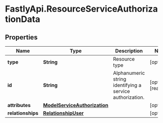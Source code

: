 # FastlyApi.ResourceServiceAuthorizationData

## Properties

Name | Type | Description | Notes
------------ | ------------- | ------------- | -------------
**type** | **String** | Resource type | [optional] 
**id** | **String** | Alphanumeric string identifying a service authorization. | [optional] [readonly] 
**attributes** | [**ModelServiceAuthorization**](ModelServiceAuthorization.md) |  | [optional] 
**relationships** | [**RelationshipUser**](RelationshipUser.md) |  | [optional] 



